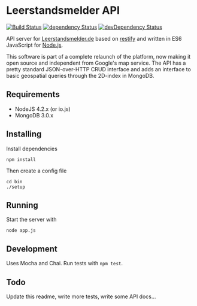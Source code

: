 # Leerstandsmelder API

[![Build Status](https://travis-ci.org/Leerstandsmelder/leerstandsmelder-node-api.svg?branch=master)](https://travis-ci.org/Leerstandsmelder/leerstandsmelder-node-api) [![dependency Status](https://david-dm.org/Leerstandsmelder/leerstandsmelder-node-api.svg)](https://david-dm.org/Leerstandsmelder/leerstandsmelder-node-api) [![devDependency Status](https://david-dm.org/Leerstandsmelder/leerstandsmelder-node-api/dev-status.svg)](https://david-dm.org/Leerstandsmelder/leerstandsmelder-node-api#info=devDependencies)

API server for [Leerstandsmelder.de](http://www.leerstandsmelder.de) based on [restify](http://restify.com) and written in ES6 JavaScript for [Node.js](https://nodejs.org).

This software is part of a complete relaunch of the platform, now making it open source and independent from Google's map service. The API has a pretty standard JSON-over-HTTP CRUD interface and adds an interface to basic geospatial queries through the 2D-index in MongoDB.

## Requirements

* NodeJS 4.2.x (or io.js)
* MongoDB 3.0.x

## Installing

Install dependencies
```shell
npm install
```

Then create a config file
```
cd bin
./setup
```

## Running

Start the server with
```
node app.js
```

## Development

Uses Mocha and Chai. Run tests with ``npm test``.

## Todo

Update this readme, write more tests, write some API docs...